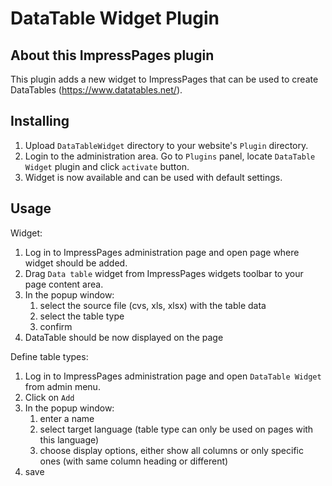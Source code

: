 # DataTable Widget Plugin

## About this ImpressPages plugin

This plugin adds a new widget to ImpressPages that can be used to create DataTables (https://www.datatables.net/).

## Installing

1. Upload `DataTableWidget` directory to your website's `Plugin` directory.
2. Login to the administration area. Go to `Plugins` panel, locate `DataTable Widget` plugin and click `activate` button.
3. Widget is now available and can be used with default settings.

## Usage

Widget:
1. Log in to ImpressPages administration page and open page where widget should be added.
2. Drag `Data table` widget from ImpressPages widgets toolbar to your page content area.
3. In the popup window:
	1. select the source file (cvs, xls, xlsx) with the table data
	2. select the table type
	3. confirm
4. DataTable should be now displayed on the page

Define table types:
1. Log in to ImpressPages administration page and open `DataTable Widget` from admin menu.
2. Click on `Add`
3. In the popup window:
	1. enter a name
	2. select target language (table type can only be used on pages with this language)
	3. choose display options, either show all columns or only specific ones (with same column heading or different)
4. save
